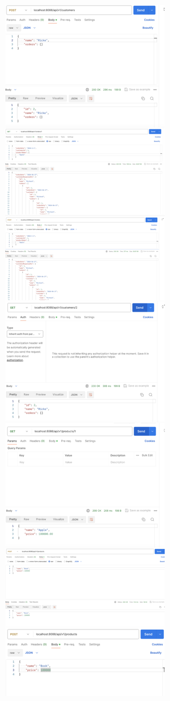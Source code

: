 ![](Screenshot1.png)
![](Screenshot2.png)
![](Screenshot3.png)
![](Screenshot4.png)
![](classdiagram.png)
![](screenshot5.png)
![](screenshot6.png)


